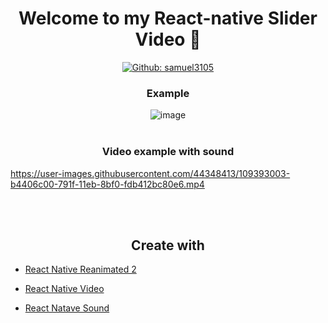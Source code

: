 <h1 align="center">Welcome to my React-native Slider Video 👋</h1>

<p align="center">
  <a href="https://github.com/samuel3105" aria-label="Follow Samuel3105 on Github" target="_blank">
    <img alt="Github: samuel3105" src="https://img.shields.io/github/followers/samuel3105.svg?label=Follow&style=for-the-badge&logo=github&logoColor=FFFFFF&labelColor=24292e&logoWidth=20&color=lightgray" target="_blank" />
  </a>
</p>

<h3 align="center">Example</h3>

<div align="center">
    <img align="center" src="https://github.com/samuel3105/slider-video-with-sound/blob/master/assets/examples/example.gif?raw=true" alt="image" />
</div>

<br>

<h3 align="center">Video example with sound</h3>

https://user-images.githubusercontent.com/44348413/109393003-b4406c00-791f-11eb-8bf0-fdb412bc80e6.mp4

<br><br>

<h2 align="center">Create with </h2>

- [React Native Reanimated 2](https://docs.swmansion.com/react-native-reanimated/)

- [React Native Video](https://github.com/react-native-video/react-native-video)

- [React Natave Sound](https://github.com/zmxv/react-native-sound)

